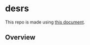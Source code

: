 # desrs

This repo is made using [this document](https://page.math.tu-berlin.de/~kant/teaching/hess/krypto-ws2006/des.htm).

## Overview